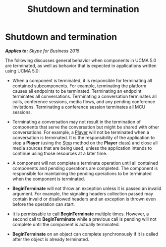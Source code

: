 ﻿---
title: Shutdown and termination
TOCTitle: Shutdown and termination
ms:assetid: 984533c3-4d46-408e-a958-ce1ed87eedd5
ms:mtpsurl: https://msdn.microsoft.com/en-us/library/Dn466076(v=office.16)
ms:contentKeyID: 65240014
ms.date: 07/27/2015
mtps_version: v=office.16
---

# Shutdown and termination


_**Applies to:** Skype for Business 2015_

The following discusses general behavior when components in UCMA 5.0 are terminated, as well as behavior that is expected in applications written using UCMA 5.0:

  - When a component is terminated, it is responsible for terminating all contained subcomponents. For example, terminating the platform causes all endpoints to be terminated. Terminating an endpoint terminates all conversations. Terminating a conversation terminates all calls, conference sessions, media flows, and any pending conference invitations. Terminating a conference session terminates all MCU sessions.

  - Terminating a conversation may not result in the termination of components that serve the conversation but might be shared with other conversations. For example, a [Player](https://msdn.microsoft.com/en-us/library/hh349780\(v=office.16\)) will not be terminated when a conversation is terminated. It is the responsibility of the application to stop a **Player** (using the [Stop](https://msdn.microsoft.com/en-us/library/hh350156\(v=office.16\)) method on the **Player** class) and close all media sources that are being used, unless the application intends to continue using those resources at a later time.

  - A component will not complete a terminate operation until all contained components and pending operations are completed. The component is responsible for maintaining the pending operations to be terminated when the component is terminated.

  - **BeginTerminate** will not throw an exception unless it is passed an invalid argument. For example, the signaling headers collection passed may contain invalid or disallowed headers and an exception is thrown even before the operation can start.

  - It is permissable to call **BeginTerminate** multiple times. However, a second call to **BeginTerminate** while a previous call is pending will not complete until the component is actually terminated.

  - **BeginTerminate** on an object can complete synchronously if it is called after the object is already terminated.

